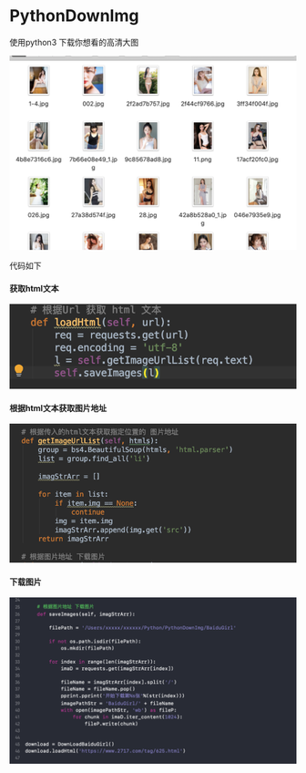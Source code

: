 # PythonDownImg
使用python3 下载你想看的高清大图


![code](Image/girl.jpg)

代码如下
#### 获取html文本
![code](Image/gethtml.jpg)

#### 根据html文本获取图片地址
![code](Image/getImageStrList.jpg)

#### 下载图片
![Code](Image/save.jpg)
